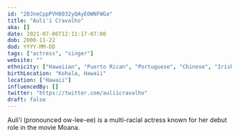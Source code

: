 ```yaml
---
id: "2DJneCppPVH8032yQAyEOWNFWGa"
title: "Auli'i Cravalho"
aka: []
date: 2021-07-06T12:11:17-07:00
dob: 2000-11-22
dod: YYYY-MM-DD
tags: ["actress", "singer"]
website: ""
ethnicity: ["Hawaiian", "Puerto Rican", "Portuguese", "Chinese", "Irish"]
birthLocation: "Kohala, Hawaii"
location: ["Hawaii"]
influencedBy: []
twitter: "https://twitter.com/auliicravalho"
draft: false
---
```


Auli'i (pronounced ow-lee-ee) is a multi-racial actress known for her debut role
in the movie Moana.
